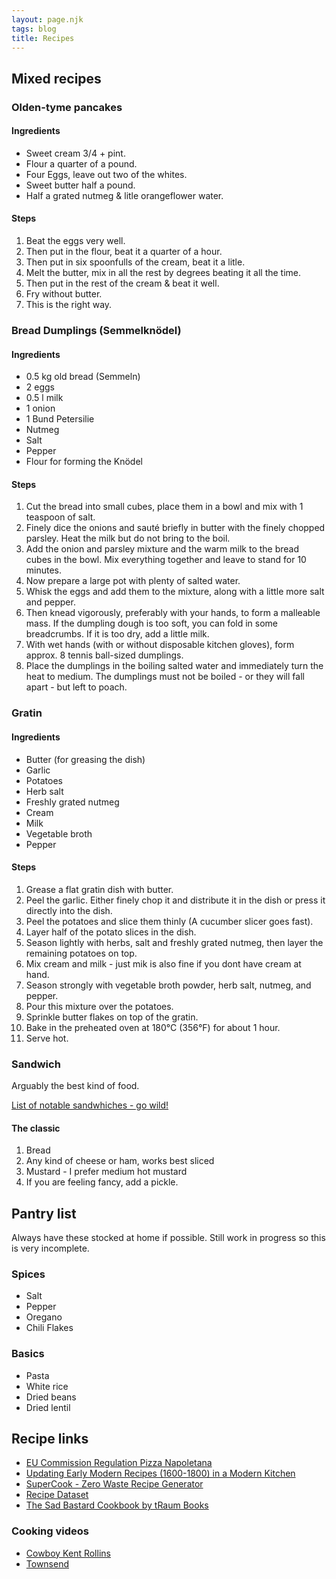 ```yaml
---
layout: page.njk
tags: blog
title: Recipes
---
```


## Mixed recipes

### Olden-tyme pancakes

#### Ingredients

- Sweet cream 3/4 + pint.
- Flour a quarter of a pound.
- Four Eggs, leave out two of the whites.
- Sweet butter half a pound.
- Half a grated nutmeg & litle orangeflower water.

#### Steps

1. Beat the eggs very well.
1. Then put in the flour, beat it a quarter of a hour.
1. Then put in six spoonfulls of the cream, beat it a litle.
1. Melt the butter, mix in all the rest by degrees beating it all the time.
1. Then put in the rest of the cream & beat it well.
1. Fry without butter.
1. This is the right way.

### Bread Dumplings (Semmelknödel)

#### Ingredients

- 0.5 kg old bread (Semmeln)
- 2 eggs
- 0.5 l milk
- 1 onion
- 1 Bund Petersilie
- Nutmeg
- Salt
- Pepper
- Flour for forming the Knödel

#### Steps

1. Cut the bread into small cubes, place them in a bowl and mix with 1 teaspoon of salt.
1. Finely dice the onions and sauté briefly in butter with the finely chopped parsley. Heat the milk but do not bring to the boil.
1. Add the onion and parsley mixture and the warm milk to the bread cubes in the bowl. Mix everything together and leave to stand for 10 minutes.
1. Now prepare a large pot with plenty of salted water.
1. Whisk the eggs and add them to the mixture, along with a little more salt and pepper.
1. Then knead vigorously, preferably with your hands, to form a malleable mass. If the dumpling dough is too soft, you can fold in some breadcrumbs. If it is too dry, add a little milk.
1. With wet hands (with or without disposable kitchen gloves), form approx. 8 tennis ball-sized dumplings.
1. Place the dumplings in the boiling salted water and immediately turn the heat to medium. The dumplings must not be boiled - or they will fall apart - but left to poach.

### Gratin

#### Ingredients

- Butter (for greasing the dish)
- Garlic
- Potatoes
- Herb salt
- Freshly grated nutmeg
- Cream
- Milk
- Vegetable broth
- Pepper

#### Steps

1. Grease a flat gratin dish with butter.
1. Peel the garlic. Either finely chop it and distribute it in the dish or press it directly into the dish.
1. Peel the potatoes and slice them thinly (A cucumber slicer goes fast).
1. Layer half of the potato slices in the dish.
1. Season lightly with herbs, salt and freshly grated nutmeg, then layer the remaining potatoes on top.
1. Mix cream and milk - just mik is also fine if you dont have cream at hand.
1. Season strongly with vegetable broth powder, herb salt, nutmeg, and pepper.
1. Pour this mixture over the potatoes.
1. Sprinkle butter flakes on top of the gratin.
1. Bake in the preheated oven at 180°C (356°F) for about 1 hour.
1. Serve hot.

### Sandwich

Arguably the best kind of food.

[List of notable sandwhiches - go wild!](https://en.wikipedia.org/wiki/List_of_sandwiches)

#### The classic

1. Bread
1. Any kind of cheese or ham, works best sliced
1. Mustard - I prefer medium hot mustard
1. If you are feeling fancy, add a pickle.

## Pantry list

Always have these stocked at home if possible. Still work in progress so this is very incomplete.

### Spices

- Salt
- Pepper
- Oregano
- Chili Flakes

### Basics

- Pasta
- White rice
- Dried beans
- Dried lentil

## Recipe links

- [EU Commission Regulation Pizza Napoletana](https://eur-lex.europa.eu/legal-content/EN/TXT/?uri=CELEX%3A32010R0097)
- [Updating Early Modern Recipes (1600-1800) in a Modern Kitchen](https://rarecooking.com)
- [SuperCook - Zero Waste Recipe Generator](https://www.supercook.com/#/ingredients)
- [Recipe Dataset](https://github.com/Glorf/recipenlg)
- [The Sad Bastard Cookbook by tRaum Books](https://traumbooks.itch.io/the-sad-bastard-cookbook)

### Cooking videos

- [Cowboy Kent Rollins](https://www.youtube.com/@CowboyKentRollins/videos)
- [Townsend](https://www.youtube.com/@townsends)
